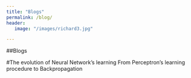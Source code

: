 ```yaml
---
title: "Blogs"
permalink: /blog/
header:
   image: "/images/richard3.jpg"

---
```


##Blogs

#The evolution of Neural Network’s learning
From Perceptron’s learning procedure to Backpropagation

